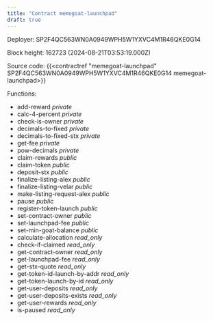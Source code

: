 ```yaml
---
title: "Contract memegoat-launchpad"
draft: true
---
```

Deployer: SP2F4QC563WN0A0949WPH5W1YXVC4M1R46QKE0G14


 



Block height: 162723 (2024-08-21T03:53:19.000Z)

Source code: {{<contractref "memegoat-launchpad" SP2F4QC563WN0A0949WPH5W1YXVC4M1R46QKE0G14 memegoat-launchpad>}}

Functions:

* add-reward _private_
* calc-4-percent _private_
* check-is-owner _private_
* decimals-to-fixed _private_
* decimals-to-fixed-stx _private_
* get-fee _private_
* pow-decimals _private_
* claim-rewards _public_
* claim-token _public_
* deposit-stx _public_
* finalize-listing-alex _public_
* finalize-listing-velar _public_
* make-listing-request-alex _public_
* pause _public_
* register-token-launch _public_
* set-contract-owner _public_
* set-launchpad-fee _public_
* set-min-goat-balance _public_
* calculate-allocation _read_only_
* check-if-claimed _read_only_
* get-contract-owner _read_only_
* get-launchpad-fee _read_only_
* get-stx-quote _read_only_
* get-token-id-launch-by-addr _read_only_
* get-token-launch-by-id _read_only_
* get-user-deposits _read_only_
* get-user-deposits-exists _read_only_
* get-user-rewards _read_only_
* is-paused _read_only_
